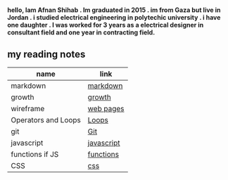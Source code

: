#### hello, Iam Afnan Shihab . Im graduated in 2015 . im from Gaza but live in Jordan . i studied electrical engineering in polytechic university . i have one daughter . I was worked for 3 years as a electrical designer in consultant field and one year in contracting field.




## my reading notes

| name         | link |
| ------------- | -----|
| markdown             |[markdown](https://afnanshihab.github.io/reading-notes/markdown)     |
| growth         |[growth](https://afnanshihab.github.io/reading-notes/growth)    |
| wireframe             |  [web pages](https://afnanshihab.github.io/reading-notes/wireframe)  |
|Operators and Loops          |    [Loops](https://afnanshihab.github.io/reading-notes/LOOPS)  |
|    git          |           [Git](https://afnanshihab.github.io/reading-notes/git)    |
|   javascript          |           [javascript ](https://afnanshihab.github.io/reading-notes/javascript)    |
| functions if JS          |           [functions ](   )    |
|   CSS          |           [css ](https://afnanshihab.github.io/reading-notes/css     )    |


